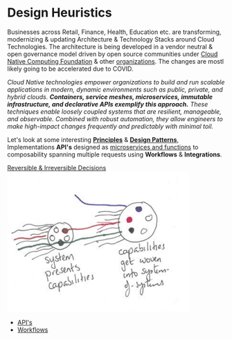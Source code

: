 # Design Heuristics

Businesses across Retail, Finance, Health, Education etc. are transforming, modernizing & updating Architecture & Technology Stacks around Cloud Technologies. The architecture is being developed in a vendor neutral & open governance model driven by open source communities under [Cloud Native Computing Foundation](https://www.cncf.io/) & other [organizations](https://opensource.com/resources/organizations). The changes are mostl likely going to be accelerated due to COVID.

*Cloud Native technologies empower organizations to build and run scalable applications in modern, dynamic environments such as public, private, and hybrid clouds. **Containers, service meshes, microservices, immutable infrastructure, and declarative APIs exemplify this approach.** These techniques enable loosely coupled systems that are resilient, manageable, and observable. Combined with robust automation, they allow engineers to make high-impact changes frequently and predictably with minimal toil.* 

Let's look at some interesting [**Principles**](http://www.poppendieck.com/) & [**Design Patterns**](Design%20Patterns.md), Implementations **API's** designed as [microservices and functions](http://bit.ly/9stepsawesome) to composability spanning multiple requests using **Workflows** & **Integrations**.

[Reversible & Irreversible Decisions](https://www.bredemeyer.com/whatis.htm)
![](/images/systemsofsystems.png)

* [API's](../System/API.md)  
* [Workflows](Workflows.md)




